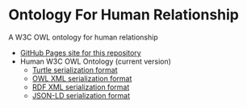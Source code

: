 # Ontology For Human Relationship

A W3C OWL ontology for human relationship

* [GitHub Pages site for this repository](https://zombiemaker.github.io/human-relationship-ontology/)
* Human W3C OWL Ontology (current version)
  * [Turtle serialization format](https://raw.githubusercontent.com/zombiemaker/human-relationship-ontology/main/hr.owl)
  * [OWL XML serialization format](https://raw.githubusercontent.com/zombiemaker/human-relationship-ontology/main/hr-owl-xml.owl)
  * [RDF XML serialization format](https://raw.githubusercontent.com/zombiemaker/human-relationship-ontology/main/hr-rdf-xml.owl)
  * [JSON-LD serialization format](https://raw.githubusercontent.com/zombiemaker/human-relationship-ontology/main/hr-json-ld.owl)